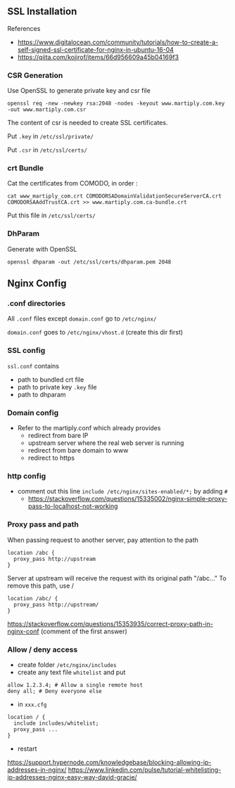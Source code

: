 ## SSL Installation

References
- https://www.digitalocean.com/community/tutorials/how-to-create-a-self-signed-ssl-certificate-for-nginx-in-ubuntu-16-04
- https://qiita.com/kojirof/items/66d956609a45b04169f3

### CSR Generation

Use OpenSSL to generate private key and csr file
```
openssl req -new -newkey rsa:2048 -nodes -keyout www.martiply.com.key -out www.martiply.com.csr
```
The content of csr is needed to create SSL certificates.

Put `.key` in `/etc/ssl/private/`

Put `.csr` in `/etc/ssl/certs/`

### crt Bundle

Cat the certificates from COMODO, in order :
```
cat www_martiply_com.crt COMODORSADomainValidationSecureServerCA.crt COMODORSAAddTrustCA.crt >> www.martiply.com.ca-bundle.crt
```
Put this file in `/etc/ssl/certs/`

### DhParam

Generate with OpenSSL
```
openssl dhparam -out /etc/ssl/certs/dhparam.pem 2048
```


## Nginx Config

### .conf directories

All `.conf` files except `domain.conf` go to `/etc/nginx/`

`domain.conf` goes to `/etc/nginx/vhost.d` (create this dir first)

### SSL config

`ssl.conf` contains
- path to bundled crt file
- path to private key `.key` file
- path to dhparam

### Domain config
- Refer to the martiply.conf which already provides
    - redirect from bare IP
    - upstream server where the real web server is running
    - redirect from bare domain to www
    - redirect to https

### http config
- comment out this line `include /etc/nginx/sites-enabled/*;` by adding `#`
    - https://stackoverflow.com/questions/15335002/nginx-simple-proxy-pass-to-localhost-not-working    

### Proxy pass and path

When passing request to another server, pay attention to the path
```
location /abc {
  proxy_pass http://upstream
}

```
Server at upstream will receive the request with its original path "/abc..."
To remove this path, use /
```
location /abc/ {
  proxy_pass http://upstream/
}
```
https://stackoverflow.com/questions/15353935/correct-proxy-path-in-nginx-conf (comment of the first answer)

### Allow / deny access
- create folder `/etc/nginx/includes`
- create any text file `whitelist` and put
```
allow 1.2.3.4; # Allow a single remote host
deny all; # Deny everyone else
```
- in `xxx.cfg`
```
location / {
  include includes/whitelist;
  proxy_pass ...
}
```
- restart

https://support.hypernode.com/knowledgebase/blocking-allowing-ip-addresses-in-nginx/
https://www.linkedin.com/pulse/tutorial-whitelisting-ip-addresses-nginx-easy-way-david-gracie/
